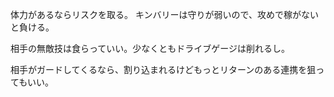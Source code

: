 体力があるならリスクを取る。
キンバリーは守りが弱いので、攻めで稼がないと負ける。

相手の無敵技は食らっていい。少なくともドライブゲージは削れるし。

相手がガードしてくるなら、割り込まれるけどもっとリターンのある連携を狙ってもいい。
